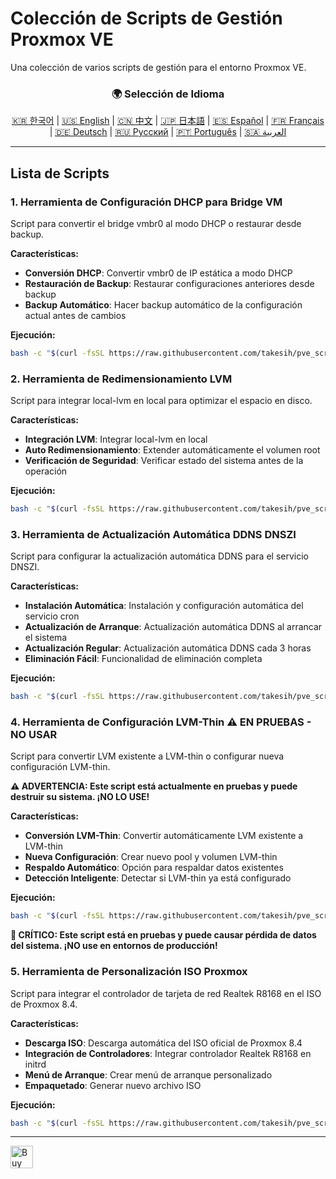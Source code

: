 # Colección de Scripts de Gestión Proxmox VE
Una colección de varios scripts de gestión para el entorno Proxmox VE.

<div align="center">
  <h3>🌍 Selección de Idioma</h3>
  <a href="README.md">🇰🇷 한국어</a> |
  <a href="README_EN.md">🇺🇸 English</a> |
  <a href="README_CN.md">🇨🇳 中文</a> |
  <a href="README_JP.md">🇯🇵 日本語</a> |
  <a href="README_ES.md">🇪🇸 Español</a> |
  <a href="README_FR.md">🇫🇷 Français</a> |
  <a href="README_DE.md">🇩🇪 Deutsch</a> |
  <a href="README_RU.md">🇷🇺 Русский</a> |
  <a href="README_PT.md">🇵🇹 Português</a> |
  <a href="README_AR.md">🇸🇦 العربية</a>
</div>

---

## Lista de Scripts

### 1. Herramienta de Configuración DHCP para Bridge VM
Script para convertir el bridge vmbr0 al modo DHCP o restaurar desde backup.

**Características:**
- **Conversión DHCP**: Convertir vmbr0 de IP estática a modo DHCP
- **Restauración de Backup**: Restaurar configuraciones anteriores desde backup
- **Backup Automático**: Hacer backup automático de la configuración actual antes de cambios

**Ejecución:**
```bash
bash -c "$(curl -fsSL https://raw.githubusercontent.com/takesih/pve_script/main/pve_vmbr0_dhcp.sh)"
```

### 2. Herramienta de Redimensionamiento LVM
Script para integrar local-lvm en local para optimizar el espacio en disco.

**Características:**
- **Integración LVM**: Integrar local-lvm en local
- **Auto Redimensionamiento**: Extender automáticamente el volumen root
- **Verificación de Seguridad**: Verificar estado del sistema antes de la operación

**Ejecución:**
```bash
bash -c "$(curl -fsSL https://raw.githubusercontent.com/takesih/pve_script/main/pve_lvm_resize.sh)"
```

### 3. Herramienta de Actualización Automática DDNS DNSZI
Script para configurar la actualización automática DDNS para el servicio DNSZI.

**Características:**
- **Instalación Automática**: Instalación y configuración automática del servicio cron
- **Actualización de Arranque**: Actualización automática DDNS al arrancar el sistema
- **Actualización Regular**: Actualización automática DDNS cada 3 horas
- **Eliminación Fácil**: Funcionalidad de eliminación completa

**Ejecución:**
```bash
bash -c "$(curl -fsSL https://raw.githubusercontent.com/takesih/pve_script/main/dnszi_ddns_setup.sh)"
```

### 4. Herramienta de Configuración LVM-Thin ⚠️ **EN PRUEBAS - NO USAR**
Script para convertir LVM existente a LVM-thin o configurar nueva configuración LVM-thin.

**⚠️ ADVERTENCIA: Este script está actualmente en pruebas y puede destruir su sistema. ¡NO LO USE!**

**Características:**
- **Conversión LVM-Thin**: Convertir automáticamente LVM existente a LVM-thin
- **Nueva Configuración**: Crear nuevo pool y volumen LVM-thin
- **Respaldo Automático**: Opción para respaldar datos existentes
- **Detección Inteligente**: Detectar si LVM-thin ya está configurado

**Ejecución:**
```bash
bash -c "$(curl -fsSL https://raw.githubusercontent.com/takesih/pve_script/main/pve_lvm_thin_setup.sh)"
```

**🚨 CRÍTICO: Este script está en pruebas y puede causar pérdida de datos del sistema. ¡NO use en entornos de producción!**

### 5. Herramienta de Personalización ISO Proxmox
Script para integrar el controlador de tarjeta de red Realtek R8168 en el ISO de Proxmox 8.4.

**Características:**
- **Descarga ISO**: Descarga automática del ISO oficial de Proxmox 8.4
- **Integración de Controladores**: Integrar controlador Realtek R8168 en initrd
- **Menú de Arranque**: Crear menú de arranque personalizado
- **Empaquetado**: Generar nuevo archivo ISO

**Ejecución:**
```bash
bash -c "$(curl -fsSL https://raw.githubusercontent.com/takesih/pve_script/main/proxmox_iso_customize.sh)"
```

---

<a href='https://ko-fi.com/R6R71ILZQL' target='_blank'><img height='36' style='border:0px;height:36px;' src='https://storage.ko-fi.com/cdn/kofi3.png?v=6' border='0' alt='Buy Me a Coffee at ko-fi.com' /></a> 